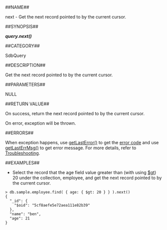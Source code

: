 
##NAME##

next - Get the next record pointed to by the current cursor.

##SYNOPSIS##

***query.next()***

##CATEGORY##

SdbQuery

##DESCRIPTION##

Get the next record pointed to by the current cursor.

##PARAMETERS##

NULL

##RETURN VALUE##

On success, return the next record pointed to by the current cursor.

On error, exception will be thrown.

##ERRORS##

When exception happens, use [getLastError()](manual/Manual/Sequoiadb_Command/Global/getLastError.md) to get the [error code](manual/Manual/Sequoiadb_error_code.md) and use [getLastErrMsg()](manual/Manual/Sequoiadb_Command/Global/getLastErrMsg.md) to get error message. For more details, refer to [Troubleshooting](manual/FAQ/faq_sdb.md).

##EXAMPLES##

* Select the record that the age field value greater than (with using [$gt](reference/operator/match_operator/gt.md)) 20 under the collection, employee, and get the next record pointed to by the current cursor.

```lang-javascript
> db.sample.employee.find( { age: { $gt: 20 } } ).next()
{
  "_id": {
    "$oid": "5cf8aefe5e72aea111e82b39"
  },
  "name": "ben",
  "age": 21
}
```